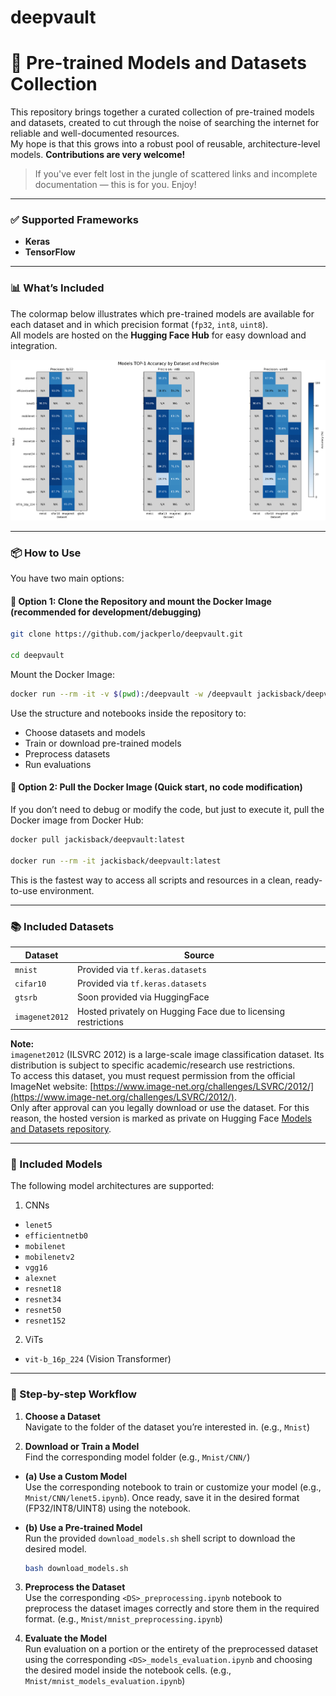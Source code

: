 # deepvault
# 🧠 Pre-trained Models and Datasets Collection

This repository brings together a curated collection of pre-trained models and datasets, created to cut through the noise of searching the internet for reliable and well-documented resources.  
My hope is that this grows into a robust pool of reusable, architecture-level models. **Contributions are very welcome!**

> If you've ever felt lost in the jungle of scattered links and incomplete documentation — this is for you. Enjoy!

---

### ✅ Supported Frameworks

- **Keras**
- **TensorFlow**

---

### 📊 What’s Included

The colormap below illustrates which pre-trained models are available for each dataset and in which precision format (`fp32`, `int8`, `uint8`).  
All models are hosted on the **Hugging Face Hub** for easy download and integration.

![Accuracy Heatmap](readme_assets/accuracy_map.png)

---

### 📦 How to Use

You have two main options:

#### 🔧 Option 1: Clone the Repository and mount the Docker Image (recommended for development/debugging)

  ```bash
  git clone https://github.com/jackperlo/deepvault.git
  
  cd deepvault
  ```

Mount the Docker Image:

  ```bash
  docker run --rm -it -v $(pwd):/deepvault -w /deepvault jackisback/deepvault:latest 
  ```

Use the structure and notebooks inside the repository to:

- Choose datasets and models
- Train or download pre-trained models
- Preprocess datasets
- Run evaluations

#### 🐳 Option 2: Pull the Docker Image (Quick start, no code modification)

If you don’t need to debug or modify the code, but just to execute it, pull the Docker image from Docker Hub:

  ```bash
  docker pull jackisback/deepvault:latest
  
  docker run --rm -it jackisback/deepvault:latest
  ```

This is the fastest way to access all scripts and resources in a clean, ready-to-use environment.

---

### 📚 Included Datasets

| Dataset        | Source                                                             |
|----------------|--------------------------------------------------------------------|
| `mnist`        | Provided via `tf.keras.datasets`                                   |
| `cifar10`      | Provided via `tf.keras.datasets`                                   |
| `gtsrb`        | Soon provided via HuggingFace                                      |
| `imagenet2012` | Hosted privately on Hugging Face due to licensing restrictions     |

**Note:**  
`imagenet2012` (ILSVRC 2012) is a large-scale image classification dataset. Its distribution is subject to specific academic/research use restrictions.  
To access this dataset, you must request permission from the official ImageNet website: [https://www.image-net.org/challenges/LSVRC/2012/](https://www.image-net.org/challenges/LSVRC/2012/).  
Only after approval can you legally download or use the dataset. For this reason, the hosted version is marked as private on Hugging Face [Models and Datasets repository](https://huggingface.co/jack-perlo).

---

### 🧠 Included Models

The following model architectures are supported:
1.  CNNs
  - `lenet5`
  - `efficientnetb0`
  - `mobilenet`
  - `mobilenetv2`
  - `vgg16`
  - `alexnet`
  - `resnet18`
  - `resnet34`
  - `resnet50`
  - `resnet152`
2. ViTs
  - `vit-b_16p_224` (Vision Transformer)

---

### 👣 Step-by-step Workflow

1. **Choose a Dataset**  
  Navigate to the folder of the dataset you’re interested in. (e.g., `Mnist`)

2. **Download or Train a Model**  
  Find the corresponding model folder (e.g., `Mnist/CNN/`)

  - **(a) Use a Custom Model**  
    Use the corresponding notebook to train or customize your model (e.g., `Mnist/CNN/lenet5.ipynb`). Once ready, save it in the desired format (FP32/INT8/UINT8) using the notebook.

  - **(b) Use a Pre-trained Model**  
    Run the provided `download_models.sh` shell script to download the desired model.

    ```bash
    bash download_models.sh
    ```

3. **Preprocess the Dataset**  
  Use the corresponding `<DS>_preprocessing.ipynb` notebook to preprocess the dataset images correctly and store them in the required format. (e.g., `Mnist/mnist_preprocessing.ipynb`)

4. **Evaluate the Model**  
  Run evaluation on a portion or the entirety of the preprocessed dataset using the corresponding `<DS>_models_evaluation.ipynb` and choosing the desired model inside the notebook cells. (e.g., `Mnist/mnist_models_evaluation.ipynb`)

